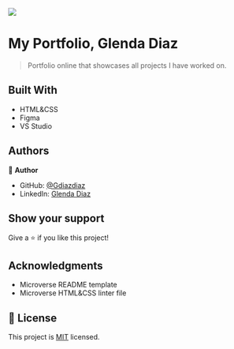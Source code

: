![](https://img.shields.io/badge/Microverse-blueviolet)

# My Portfolio, Glenda Diaz

> Portfolio online that showcases all projects I have worked on.


## Built With

- HTML&CSS
- Figma
- VS Studio



## Authors

👤 **Author**

- GitHub: [@Gdiazdiaz](https://github.com/Gdiazdiaz)
- LinkedIn: [Glenda Diaz](www.linkedin.com/in/glendadiazz)


## Show your support

Give a ⭐️ if you like this project!

## Acknowledgments

- Microverse README template
- Microverse HTML&CSS linter file

## 📝 License

This project is [MIT](./LICENSE) licensed.